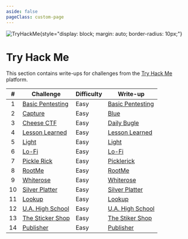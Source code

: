 ```yaml
---
aside: false
pageClass: custom-page
---
```


![TryHackMe](/ctf/tryhackme/banner.png){style="display: block; margin: auto; border-radius: 10px;"}

# Try Hack Me

This section contains write-ups for challenges from the [Try Hack Me](https://tryhackme.com/) platform.

| #  | Challenge                                                        | Difficulty | Write-up                               |
|:--:|------------------------------------------------------------------|------------|----------------------------------------|
| 1  | [Basic Pentesting](https://tryhackme.com/room/basicpentestingjt) | Easy       | [Basic Pentesting](./basic-pentesting) |
| 2  | [Capture](https://tryhackme.com/room/capture)                    | Easy       | [Blue](./capture)                      |
| 3  | [Cheese CTF](https://tryhackme.com/room/cheesectfv10)            | Easy       | [Daily Bugle](./cheese-ctf)            |
| 4  | [Lesson Learned](https://tryhackme.com/room/lessonlearned)       | Easy       | [Lesson Learned](./lesson-learned)     |
| 5  | [Light](https://tryhackme.com/room/lightroom)                    | Easy       | [Light](./light)                       |
| 6  | [Lo-Fi](https://tryhackme.com/room/lofi)                         | Easy       | [Lo-Fi](./lo-fi)                       |
| 7  | [Pickle Rick](https://tryhackme.com/room/picklerick)             | Easy       | [Picklerick](./pickle-rick)            |
| 8  | [RootMe](https://tryhackme.com/room/rrootme)                     | Easy       | [RootMe](./rootme)                     |
| 9  | [Whiterose](https://tryhackme.com/room/whiterose)                | Easy       | [Whiterose](./whiterose)               |
| 10 | [Silver Platter](https://tryhackme.com/room/silverplatter)       | Easy       | [Silver Platter](./silver-platter)     |
| 11 | [Lookup](https://tryhackme.com/room/lookup)                      | Easy       | [Lookup](./lookup)                     |
| 12 | [U.A. High School](https://tryhackme.com/room/yueiua)            | Easy       | [U.A. High School](./high-school)      |
| 13 | [The Sticker Shop](https://tryhackme.com/room/thestickershop)    | Easy       | [The Stiker Shop](./the-sticker-shop)  |
| 14 | [Publisher](https://tryhackme.com/room/publisher)                | Easy       | [Publisher](./publisher)               |